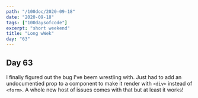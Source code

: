 ```yaml
---
path: "/100doc/2020-09-18"
date: "2020-09-18"
tags: ["100daysofcode"]
excerpt: "short weekend"
title: "Long wWek"
day: "63"
---
```


## Day 63

I finally figured out the bug I've beem wrestling with. Just had to add an undocumentied prop to a component to make it render with `<div>` instead of `<form>`. A whole new host of issues comes with that but at least it works!